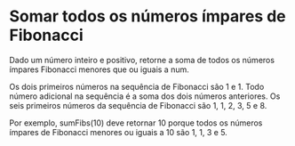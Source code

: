 # Somar todos os números ímpares de Fibonacci

Dado um número inteiro e positivo, retorne a soma de todos os números ímpares Fibonacci menores que ou iguais a num.

Os dois primeiros números na sequência de Fibonacci são 1 e 1. Todo número adicional na sequência é a soma dos dois números anteriores. Os seis primeiros números da sequência de Fibonacci são 1, 1, 2, 3, 5 e 8.

Por exemplo, sumFibs(10) deve retornar 10 porque todos os números ímpares de Fibonacci menores ou iguais a 10 são 1, 1, 3 e 5.